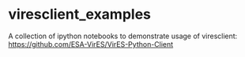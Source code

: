 # viresclient_examples
A collection of ipython notebooks to demonstrate usage of viresclient: https://github.com/ESA-VirES/VirES-Python-Client
